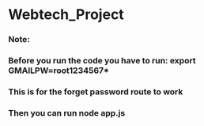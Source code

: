 # Webtech_Project

### Note: 
### Before you run the code you have to run:  export GMAILPW=root1234567*
### This is for the forget password route to work
### Then you can run node app.js
